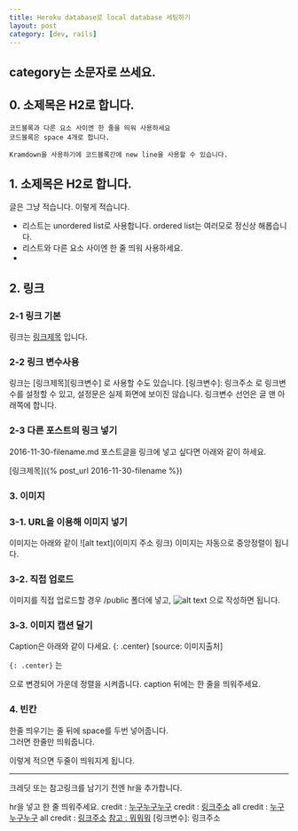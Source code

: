 ```yaml
---
title: Heroku database로 local database 세팅하기
layout: post
category: [dev, rails]
--- 
```


## category는 소문자로 쓰세요.

## 0. 소제목은 H2로 합니다.

    코드블록과 다른 요소 사이엔 한 줄을 띄워 사용하세요
    코드블록은 space 4개로 합니다.

    Kramdown을 사용하기에 코드블록간에 new line을 사용할 수 있습니다.
    


## 1. 소제목은 H2로 합니다.
글은 그냥 적습니다. 이렇게 적습니다.

- 리스트는 unordered list로 사용합니다. ordered list는 여러모로 정신상 해롭습니다.
- 리스트와 다른 요소 사이엔 한 줄 띄워 사용하세요.
-

## 2. 링크

### 2-1 링크 기본
링크는 [링크제목](링크주소) 입니다.

### 2-2 링크 변수사용
링크는 [링크제목][링크변수] 로 사용할 수도 있습니다.
[링크변수]: 링크주소 
로 링크변수를 설정할 수 있고, 설정문은 실제 화면에 보이진 않습니다.
링크변수 선언은 글 맨 아래쪽에 합니다.

### 2-3 다른 포스트의 링크 넣기
2016-11-30-filename.md 포스트글을 링크에 넣고 싶다면 아래와 같이 하세요.


[링크제목]({% post_url 2016-11-30-filename %})


### 3. 이미지
### 3-1. URL을 이용해 이미지 넣기
이미지는 아래와 같이
![alt text](이미지 주소 링크)
이미지는 자동으로 중앙정렬이 됩니다.

### 3-2. 직접 업로드
이미지를 직접 업로드할 경우 /public 폴더에 넣고,
![alt text](/public/image_file_name) 으로 작성하면 됩니다.

### 3-3. 이미지 캡션 달기
Caption은 아래와 같이 다세요.
{: .center}
[source: 이미지출처]

`{: .center}` 는 <p style="text-align:center;"></p> 으로 변경되어 가운데 정렬을 시켜줍니다.
caption 뒤에는 한 줄을 띄워주세요.


### 4. 빈칸
한줄 띄우기는 줄 뒤에 space를 두번 넣어줍니다.  
그러면 한줄만 띄워줍니다.

이렇게 적으면 두줄이 띄워지게 됩니다.

---
크레딧 또는 참고링크를 남기기 전엔 hr을 추가합니다.

hr을 넣고 한 줄 띄워주세요.
credit : [누구누구누구](링크주소)
credit : [링크주소](링크주소)
all credit : [누구누구누구](링크주소)
all credit : [링크주소](링크주소)
[참고 : 뭐뭐뭐](링크주소)
[링크변수]: 링크주소